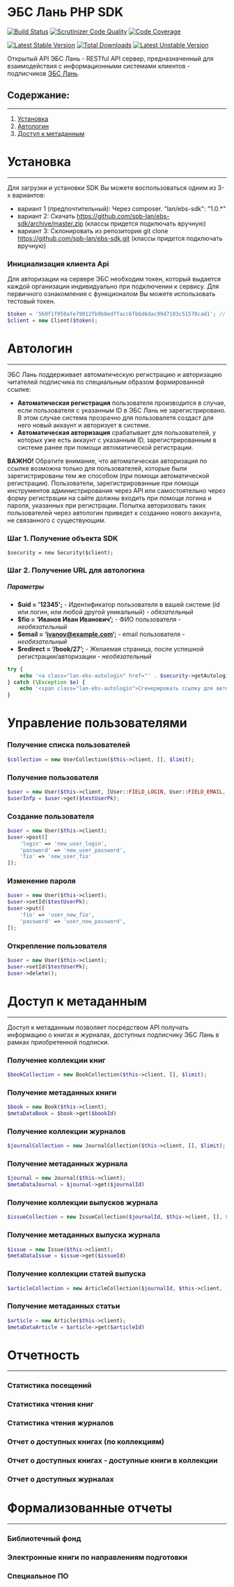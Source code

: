 # ЭБС Лань PHP SDK

[![Build Status](https://scrutinizer-ci.com/g/spb-lan/ebs-sdk/badges/build.png?b=master)](https://scrutinizer-ci.com/g/spb-lan/ebs-sdk/build-status/master)
[![Scrutinizer Code Quality](https://scrutinizer-ci.com/g/spb-lan/ebs-sdk/badges/quality-score.png?b=master)](https://scrutinizer-ci.com/g/spb-lan/ebs-sdk/?branch=master)
[![Code Coverage](https://scrutinizer-ci.com/g/spb-lan/ebs-sdk/badges/coverage.png?b=master)](https://scrutinizer-ci.com/g/spb-lan/ebs-sdk/?branch=master)

[![Latest Stable Version](https://poser.pugx.org/lan/ebs-sdk/v/stable.svg)](https://packagist.org/packages/lan/ebs-sdk)
[![Total Downloads](https://poser.pugx.org/lan/ebs-sdk/downloads)](https://packagist.org/packages/lan/ebs-sdk)
[![Latest Unstable Version](https://poser.pugx.org/lan/ebs-sdk/v/unstable.svg)](https://packagist.org/packages/lan/ebs-sdk)

Открытый API ЭБС Лань - RESTful API сервер, предназначенный для взаимодействия с информационными системами клиентов - подписчиков [ЭБС Лань](https://e.lanbook.com/).

## Содержание:
---
1. [Установка](#_11)
2. [Автологин](#_24)
3. [Доступ к метаданным](#___56)

# Установка
---
Для загрузки и установки SDK Вы можете воспользоваться одним из 3-х вариантов:
 - вариант 1 (предпочтительный): Через composer. "lan/ebs-sdk": "1.0.*"
 - вариант 2: Скачать https://github.com/spb-lan/ebs-sdk/archive/master.zip (классы придется подключать вручную)
 - вариант 3: Склонировать из репозитория git clone https://github.com/spb-lan/ebs-sdk.git (классы придется подключать вручную)

### Инициализация клиента Api

Для авторизации на сервере ЭБС необходим токен, который выдается каждой организации индивидуально при подключении к сервису. Для первичного ознакомления с функционалом Вы можете использовать тестовый токен.

```php
$token = '569f1f950afe79012fb9b8edffacc6fb6d6dac99d7103c51570cad1'; // токен для тестового подписчика
$client = new Client($token);
```

# Автологин
---
ЭБС Лань поддерживает автоматическую регистрацию и авторизацию читателей подписчика по специальным образом формированной ссылке:
* **Автоматическая регистрация** пользователя производится в случае, если пользователя с указанным ID в ЭБС Лань не зарегистрировано. В этом случае система прозрачно для пользовалетя создаст для него новый аккаунт и авторизует в системе.
* **Автоматическая авторизация** срабатывает для пользователей, у которых уже есть аккаунт с указанным ID, зарегистрированным в системе ранее при помощи автоматической регистрации.

**ВАЖНО!** Обратите внимание, что автоматическая авторизация по ссылке возможна только для пользователей, которые были зарегистрированы тем же способом (при помощи автоматической регистрации). Пользователи, зарегистрированные при помощи инструментов администрирования через API или самостоятельно через форму регистрации на сайте должны входить при помощи логина и пароля, указанных при регистрации. Попытка авторизовать таких пользователей через автологин приведет к созданию нового аккаунта, не связанного с существующим.

### Шаг 1. Получение объекта SDK
~~~
$security = new Security($client);
~~~
### Шаг 2. Получение URL для автологина

##### Параметры
* **$uid = '12345';** - Идентификатор пользователя в вашей системе (id или логин, или любой другой уникальный) - *обязательный*
* **$fio = ‘Иванов Иван Иванович’;** - ФИО пользователя - *необязательный*
* **$email = ‘ivanov@example.com’;** - email пользователя - *необязательный*
* **$redirect = ‘/book/27’;** - Желаемая страница, после успешной регистрации/авторизации - *необязательный*

```php
try {
    echo '<a class="lan-ebs-autologin" href="' . $security->getAutologinUrl($uid, $fio, $email, $redirect) .  '">ЭБС Лань</a>';
} catch (\Exception $e) {
    echo '<span class="lan-ebs-autologin">Сгенерировать ссылку для автологина в ЭБС Лань не удалось (' . $e->getMessage() . ')</span>';
}
```

# Управление пользователями

### Получение списка пользователей

```php
$collection = new UserCollection($this->client, [], $limit);
```

### Получение пользователя

```php
$user = new User($this->client, [User::FIELD_LOGIN, User::FIELD_EMAIL, User::FIELD_FIO]);
$userInfp = $user->get($testUserPk);
```

### Создание пользователя

```php
$user = new User($this->client);
$user->post([
    'login' => 'new_user_login',
    'password' => 'new_user_password',
    'fio' => 'new_user_fio'
]);
```

### Изменение пароля

```php
$user = new User($this->client);
$user->setId($testUserPk);
$user->put([
    'fio' => 'user_new_fio',
    'password' => 'user_new_password',
]);
```

### Открепление пользователя

```php
$user = new User($this->client);
$user->setId($testUserPk);
$user->delete();
```

# Доступ к метаданным
---
Доступ к метаданным позволяет посредством API получать информацию о книгах и журналах, доступных подписчику ЭБС Лань в рамках приобретенной подписки.

### Получение коллекции книг

```php
$bookCollection = new BookCollection($this->client, [], $limit);
```

### Получение метаданных книги

```php
$book = new Book($this->client);
$metaDataBook = $book->get($bookId)
```

### Получение коллекции журналов

```php
$journalCollection = new JournalCollection($this->client, [], $limit);
```

### Получение метаданных журнала

```php
$journal = new Journal($this->client);
$metaDataJournal = $journal->get($journalId)
```

### Получение коллекции выпусков журнала

```php
$issueCollection = new IssueCollection($journalId, $this->client, [], $limit);
```

### Получение метаданных выпуска журнала

```php
$issue = new Issue($this->client);
$metaDataIssue = $issue->get($issueId)
```

### Получение коллекции статей выпуска

```php
$articleCollection = new ArticleCollection($journalId, $this->client, [], $limit);
```

### Получение метаданных статьи

```php
$article = new Article($this->client);
$metaDataArticle = $article->get($articleId)
```

# Отчетность
---

### Статистика посещений

### Статистика чтения книг

### Статистика чтения журналов

### Отчет о доступных книгах (по коллекциям)

### Отчет о доступных книгах - доступные книги в коллекции

### Отчет о доступных журналах

# Формализованные отчеты
---

### Библиотечный фонд

### Электронные книги по направлениям подготовки

### Специальное ПО

